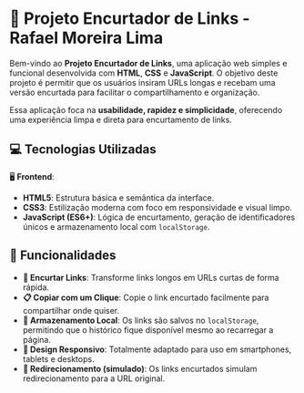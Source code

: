 # 🔗 Projeto Encurtador de Links - Rafael Moreira Lima

Bem-vindo ao **Projeto Encurtador de Links**, uma aplicação web simples e funcional desenvolvida com **HTML**, **CSS** e **JavaScript**. O objetivo deste projeto é permitir que os usuários insiram URLs longas e recebam uma versão encurtada para facilitar o compartilhamento e organização.

Essa aplicação foca na **usabilidade, rapidez e simplicidade**, oferecendo uma experiência limpa e direta para encurtamento de links.

## 💻 Tecnologias Utilizadas

🖥️ **Frontend**:

- **HTML5**: Estrutura básica e semântica da interface.
- **CSS3**: Estilização moderna com foco em responsividade e visual limpo.
- **JavaScript (ES6+)**: Lógica de encurtamento, geração de identificadores únicos e armazenamento local com `localStorage`.

## 🌟 Funcionalidades

- **🔗 Encurtar Links**: Transforme links longos em URLs curtas de forma rápida.
- **📋 Copiar com um Clique**: Copie o link encurtado facilmente para compartilhar onde quiser.
- **💾 Armazenamento Local**: Os links são salvos no `localStorage`, permitindo que o histórico fique disponível mesmo ao recarregar a página.
- **📱 Design Responsivo**: Totalmente adaptado para uso em smartphones, tablets e desktops.
- **🎯 Redirecionamento (simulado)**: Os links encurtados simulam redirecionamento para a URL original.

